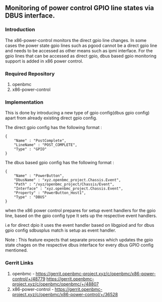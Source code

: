 ## Monitoring of power control GPIO line states via DBUS interface.

### Introduction

The x86-power-control monitors the direct gpio line changes. In some cases the
power state gpio lines such as pgood cannot be a direct gpio line and needs to
 be accessed as other means such as ipmi interface. For the gpio lines that
 can be accessed as direct gpio, dbus based gpio monitoring support is added
 in x86 power control.

### Required Repository

1. openbmc
2. x86-power-control

### Implementation

This is done by introducing a new type of gpio config(dbus gpio config) apart from
already existing direct gpio config.

The direct gpio config has the following format :
```
{
    "Name" : "PostComplete",
    "LineName" : "POST_COMPLETE",
    "Type" : "GPIO"
}
```

The dbus based gpio config has the following format :
```
{
    "Name" : "PowerButton",
    "DbusName" : "xyz.openbmc_project.Chassis.Event",
    "Path" : "/xyz/openbmc_project/Chassis/Event",
    "Interface" : "xyz.openbmc_project.Chassis.Event",
    "Property" : "PowerButton_Host1",
    "Type" : "DBUS"
}
```
when the x86 power control prepares for setup event handlers for the gpio
 line, based on the gpio config type It sets up the respective event handlers.

i.e for direct dpio it uses the event handler based on libgpiod
and for dbus gpio config sdbusplus match is setup as event handler.

Note : This feature expects that separate process which updates
the gpio state chages on the respective dbus interface for every
dbus GPIO config mentioned.

### Gerrit Links

1. openbmc                   - https://gerrit.openbmc-project.xyz/c/openbmc/x86-power-control/+/48779
                                https://gerrit.openbmc-project.xyz/c/openbmc/openbmc/+/48807
2. x86-power-control         - https://gerrit.openbmc-project.xyz/c/openbmc/x86-power-control/+/36528

